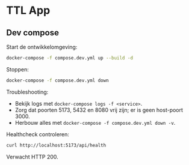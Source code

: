 # TTL App

## Dev compose

Start de ontwikkelomgeving:

```bash
docker-compose -f compose.dev.yml up --build -d
```

Stoppen:

```bash
docker-compose -f compose.dev.yml down
```

Troubleshooting:

- Bekijk logs met `docker-compose logs -f <service>`.
- Zorg dat poorten 5173, 5432 en 8080 vrij zijn; er is geen host-poort 3000.
- Herbouw alles met `docker-compose -f compose.dev.yml down -v`.

Healthcheck controleren:

```bash
curl http://localhost:5173/api/health
```

Verwacht HTTP 200.
